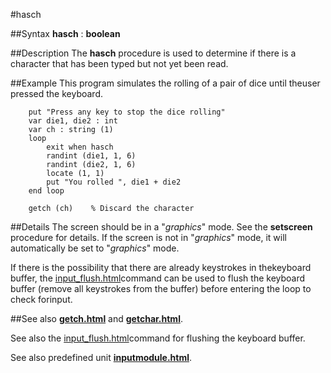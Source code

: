 
#hasch

##Syntax
**hasch** : **boolean**


##Description
The **hasch** procedure is used to determine if there is a character that has been typed but not yet been read.


##Example
This program simulates the rolling of a pair of dice until theuser pressed the keyboard.



        put "Press any key to stop the dice rolling"
        var die1, die2 : int
        var ch : string (1)
        loop
            exit when hasch
            randint (die1, 1, 6)
            randint (die2, 1, 6)
            locate (1, 1)
            put "You rolled ", die1 + die2
        end loop
            
        getch (ch)    % Discard the character
##Details
The screen should be in a "_graphics_" mode. See the **setscreen** procedure for details. If the screen is not in "_graphics_" mode, it will automatically be set to "_graphics_" mode.

If there is the possibility that there are already keystrokes in thekeyboard buffer, the [input_flush.html](**Input.Flush**)command can be used to flush the keyboard buffer (remove all keystrokes from the buffer) before entering the loop to check forinput.


##See also
**[getch.html](getch)** and **[getchar.html](getchar)**.

See also the [input_flush.html](**Input.Flush**)command for flushing the keyboard buffer.

See also predefined unit **[inputmodule.html](Input)**.

